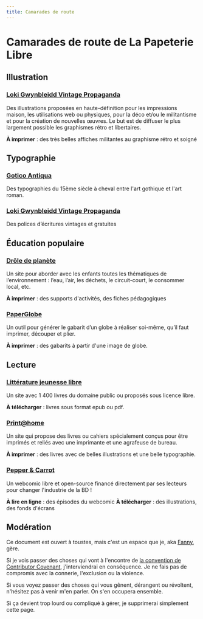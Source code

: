 ```yaml
---
title: Camarades de route
---
```

# Camarades de route de La Papeterie Libre 

## Illustration

### [Loki Gwynbleidd Vintage Propaganda](https://pixelfed.fr/Lokigwyn)

Des illustrations proposées en haute-définition pour les impressions maison, les utilisations web ou physiques, pour la déco et/ou le militantisme et pour la création de nouvelles œuvres. Le but est de diffuser le plus largement possible les graphismes rétro et libertaires.

**À imprimer** : des très belles affiches militantes au graphisme rétro et soigné

## Typographie

### [Gotico Antiqua](https://github.com/anrt-type/GoticoAntiqua/tree/master/fonts)

Des typographies du 15ème siècle à cheval entre l'art gothique et l'art roman.

### [Loki Gwynbleidd Vintage Propaganda](https://lokivintagepropaganda.com/polices-decriture/)

Des polices d’écritures vintages et gratuites

## Éducation populaire

### [Drôle de planète](https://www.droledeplanete.be/)

Un site pour aborder avec les enfants toutes les thématiques de l’environnement : l’eau, l’air, les déchets, le circuit-court, le consommer local, etc.

**À imprimer** : des supports d'activités, des fiches pédagogiques

### [PaperGlobe](https://paperglo.be/new)

Un outil pour générer le gabarit d’un globe à réaliser soi-même, qu’il faut imprimer, découper et plier.

**À imprimer** : des gabarits à partir d'une image de globe.

## Lecture

### [Littérature jeunesse libre](https://litterature-jeunesse-libre.fr)

Un site avec 1 400 livres du domaine public ou proposés sous licence libre.

**À télécharger** : livres sous format epub ou pdf.

### [Print@home](https://printathome.cc/)

Un site qui propose des livres ou cahiers spécialement conçus pour être imprimés et reliés avec une imprimante et une agrafeuse de bureau.

**À imprimer** : des livres avec de belles illustrations et une belle typographie.

### [Pepper & Carrot](https://www.peppercarrot.com/)

Un webcomic libre et open-source financé directement par ses lecteurs pour changer l'industrie de la BD ! 

**À lire en ligne** : des épisodes du webcomic
**À télécharger** : des illustrations, des fonds d'écrans

## Modération

Ce document est ouvert à toustes, mais c'est un espace que je, aka [Fanny](https://ynote.hk/contact), gère.

Si je vois passer des choses qui vont à l'encontre de [la convention de Contributor Covenant](https://www.contributor-covenant.org/), j'interviendrai en conséquence. Je ne fais pas de compromis avec la connerie, l'exclusion ou la violence.

Si vous voyez passer des choses qui vous gênent, dérangent ou révoltent, n'hésitez pas à venir m'en parler. On s'en occupera ensemble.

Si ça devient trop lourd ou compliqué à gérer, je supprimerai simplement cette page.